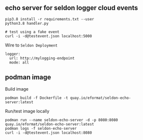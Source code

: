 ## echo server for seldon logger cloud events

```
pip3.8 install -r requirements.txt --user
python3.8 handler.py
```

```
# test using a fake event
curl -i -d@testevent.json localhost:5000
```

Wire to `Seldon Deployment`

```
logger:
  url: http://mylogging-endpoint
  mode: all
```

## podman image

Build image
```
podman build -f Dockerfile -t quay.io/eformat/seldon-echo-server:latest
```

Run/test image locally
```
podman run --name seldon-echo-server -d -p 8080:8080 quay.io/eformat/seldon-echo-server:latest
podman logs -f seldon-echo-server
curl -i -d@testevent.json localhost:8080
```
